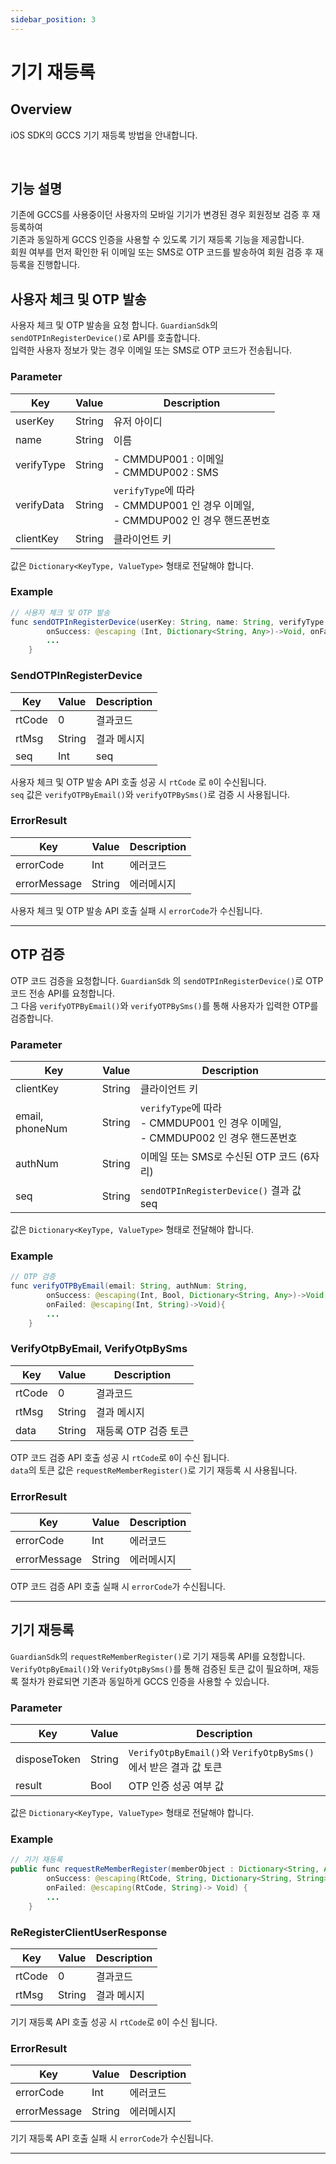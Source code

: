 ```yaml
---
sidebar_position: 3
---
```

# 기기 재등록

## Overview
iOS SDK의 GCCS 기기 재등록 방법을 안내합니다.

<br/>

## 기능 설명
기존에 GCCS를 사용중이던 사용자의 모바일 기기가 변경된 경우 회원정보 검증 후 재등록하여   
기존과 동일하게 GCCS 인증을 사용할 수 있도록 기기 재등록 기능을 제공합니다.   
회원 여부를 먼저 확인한 뒤 이메일 또는 SMS로 OTP 코드를 발송하여 회원 검증 후 재등록을 진행합니다.

## 사용자 체크 및 OTP 발송
사용자 체크 및 OTP 발송을 요청 합니다. `GuardianSdk`의 `sendOTPInRegisterDevice()`로 API를 호출합니다.   
입력한 사용자 정보가 맞는 경우 이메일 또는 SMS로 OTP 코드가 전송됩니다.

### Parameter
|Key|Value|Description|
|------|---|---|
|userKey|String|유저 아이디|
|name|String|이름|
|verifyType|String|- CMMDUP001 : 이메일<br/> - CMMDUP002 : SMS|
|verifyData|String|`verifyType`에 따라<br/>- CMMDUP001 인 경우 이메일, <br/>- CMMDUP002 인 경우 핸드폰번호|
|clientKey|String|클라이언트 키|

값은 `Dictionary<KeyType, ValueType>` 형태로 전달해야 합니다.

### Example
```java
// 사용자 체크 및 OTP 발송
func sendOTPInRegisterDevice(userKey: String, name: String, verifyType: String, verifyData: String, 
        onSuccess: @escaping (Int, Dictionary<String, Any>)->Void, onFailed: @escaping (Int)->Void) {
        ...
    }
```
### SendOTPInRegisterDevice
|Key|Value|Description|
|------|---|---|
|rtCode|0|결과코드|
|rtMsg|String|결과 메시지|
|seq|Int|seq|

사용자 체크 및 OTP 발송 API 호출 성공 시 `rtCode` 로 `0`이 수신됩니다.  
`seq` 값은 `verifyOTPByEmail()`와 `verifyOTPBySms()`로 검증 시 사용됩니다.

### ErrorResult
|Key|Value|Description|
|------|---|---|
|errorCode|Int|에러코드|
|errorMessage|String|에러메시지|

사용자 체크 및 OTP 발송 API 호출 실패 시 `errorCode`가 수신됩니다.

---

## OTP 검증
OTP 코드 검증을 요청합니다. `GuardianSdk` 의 `sendOTPInRegisterDevice()`로 OTP 코드 전송 API를 요청합니다.   
그 다음 `verifyOTPByEmail()`와 `verifyOTPBySms()`를 통해 사용자가 입력한 OTP를 검증합니다.

### Parameter
|Key|Value|Description|
|------|---|---|
|clientKey|String|클라이언트 키|
|email, phoneNum|String|`verifyType`에 따라<br/>- CMMDUP001 인 경우 이메일, <br/>- CMMDUP002 인 경우 핸드폰번호|
|authNum|String|이메일 또는 SMS로 수신된 OTP 코드 (6자리)|
|seq|String|`sendOTPInRegisterDevice()` 결과 값 seq|

값은 `Dictionary<KeyType, ValueType>` 형태로 전달해야 합니다.

### Example
```java
// OTP 검증
func verifyOTPByEmail(email: String, authNum: String, 
        onSuccess: @escaping(Int, Bool, Dictionary<String, Any>)->Void, 
        onFailed: @escaping(Int, String)->Void){
        ...
    }
```
### VerifyOtpByEmail, VerifyOtpBySms
|Key|Value|Description|
|------|---|---|
|rtCode|0|결과코드|
|rtMsg|String|결과 메시지|
|data|String|재등록 OTP 검증 토큰|

OTP 코드 검증 API 호출 성공 시 `rtCode`로 `0`이 수신 됩니다.  
`data`의 토큰 값은 `requestReMemberRegister()`로 기기 재등록 시 사용됩니다.

### ErrorResult
|Key|Value|Description|
|------|---|---|
|errorCode|Int|에러코드|
|errorMessage|String|에러메시지|

OTP 코드 검증 API 호출 실패 시 `errorCode`가 수신됩니다.

---

## 기기 재등록
`GuardianSdk`의 `requestReMemberRegister()`로 기기 재등록 API를 요청합니다.   
`VerifyOtpByEmail()`와 `VerifyOtpBySms()`를 통해 검증된 토큰 값이 필요하며, 재등록 절차가 완료되면 기존과 동일하게 GCCS 인증을 사용할 수 있습니다.

### Parameter
|Key|Value|Description|
|------|---|---|
|disposeToken|String|`VerifyOtpByEmail()`와 `VerifyOtpBySms()`에서 받은 결과 값 토큰|
|result|Bool|OTP 인증 성공 여부 값|

값은 `Dictionary<KeyType, ValueType>` 형태로 전달해야 합니다.

### Example
```java
// 기기 재등록
public func requestReMemberRegister(memberObject : Dictionary<String, Any>, 
        onSuccess: @escaping(RtCode, String, Dictionary<String, String>)-> Void, 
        onFailed: @escaping(RtCode, String)-> Void) {
        ...
    }
```
### ReRegisterClientUserResponse
|Key|Value|Description|
|------|---|---|
|rtCode|0|결과코드|
|rtMsg|String|결과 메시지|

기기 재등록 API 호출 성공 시 `rtCode`로 `0`이 수신 됩니다.

### ErrorResult
|Key|Value|Description|
|------|---|---|
|errorCode|Int|에러코드|
|errorMessage|String|에러메시지|

기기 재등록 API 호출 실패 시 `errorCode`가 수신됩니다.

---

